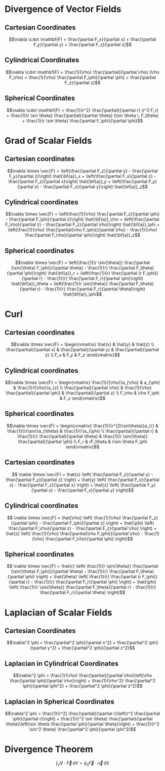 # Divergence of Vector Fields
## Cartesian Coordinates
$$\nabla \cdot \mathbf{F} = \frac{\partial F_x}{\partial x} + \frac{\partial F_y}{\partial y} + \frac{\partial F_z}{\partial z}$$


## Cylindrical Coordinates
$$\nabla \cdot \mathbf{F} = \frac{1}{\rho} \frac{\partial}{\partial \rho} (\rho F_\rho) + \frac{1}{\rho} \frac{\partial F_\phi}{\partial \phi} + \frac{\partial F_z}{\partial z}$$


## Spherical Coordinates
$$\nabla \cdot \mathbf{F} = \frac{1}{r^2} \frac{\partial}{\partial r} (r^2 F_r) + \frac{1}{r \sin \theta} \frac{\partial}{\partial \theta} (\sin \theta \, F_\theta) + \frac{1}{r \sin \theta} \frac{\partial F_\phi}{\partial \phi}$$

# Grad of Scalar Fields

## Cartesian coordinates
$$\nabla \times \vec{F} = \left(\frac{\partial F_z}{\partial y} - \frac{\partial F_y}{\partial z}\right) \hat{\bf{a}}_x + \left(\frac{\partial F_x}{\partial z} - \frac{\partial F_z}{\partial x}\right) \hat{\bf{a}}_y + \left(\frac{\partial F_y}{\partial x} - \frac{\partial F_x}{\partial y}\right) \hat{\bf{a}}_z$$

## Cylindrical coordinates  
$$\nabla \times \vec{F} = \left(\frac{1}{\rho} \frac{\partial F_z}{\partial \phi} - \frac{\partial F_\phi}{\partial z}\right) \hat{\bf{a}}_\rho + \left(\frac{\partial F_\rho}{\partial z} - \frac{\partial F_z}{\partial \rho}\right) \hat{\bf{a}}_\phi + \left(\frac{1}{\rho} \frac{\partial(\rho F_\phi)}{\partial \rho} - \frac{1}{\rho} \frac{\partial F_\rho}{\partial \phi}\right) \hat{\bf{a}}_z$$

## Spherical coordinates
$$\nabla \times \vec{F} = \left(\frac{1}{r \sin{\theta}} \frac{\partial (\sin{\theta} F_\phi)}{\partial \theta} - \frac{1}{r} \frac{\partial F_\theta}{\partial \phi}\right) \hat{\bf{a}}_r + \left(\frac{1}{r} \frac{\partial (r F_\phi)}{\partial r} - \frac{1}{r} \frac{\partial F_r}{\partial \phi}\right) \hat{\bf{a}}_\theta + \left(\frac{1}{r \sin{\theta}} \frac{\partial F_\theta}{\partial r} - \frac{1}{r} \frac{\partial F_r}{\partial \theta}\right) \hat{\bf{a}}_\phi$$

# Curl
## Cartesian coordinates
$$\nabla \times \vec{F} = 
\begin{vmatrix} 
\hat{x} & \hat{y} & \hat{z} \\
\frac{\partial}{\partial x} & \frac{\partial}{\partial y} & \frac{\partial}{\partial z} \\
F_x & F_y & F_z
\end{vmatrix}$$

## Cylindrical coordinates
$$\nabla \times \vec{F} =  
\begin{vmatrix}
\frac{1}{{\rho}}a_{\rho} & a_{\phi} & \frac{1}{{\rho}}a_{z} \\
\frac{\partial}{\partial \rho} & \frac{1}{\rho} \frac{\partial}{\partial \phi} & \frac{\partial}{\partial z} \\ 
F_\rho & \rho F_\phi & F_z
\end{vmatrix}$$

## Spherical coordinates
$$\nabla \times \vec{F} =
\begin{vmatrix}  
\frac{1}{{r^{2}\sin\theta}}a_{r} & \frac{1}{{r\sin}}a_{\theta} & \frac{1}{r}a_{\phi} \\
\frac{\partial}{\partial r} & \frac{1}{r} \frac{\partial}{\partial \theta} & \frac{1}{r \sin{\theta}} \frac{\partial}{\partial \phi} \\
F_r & rF_\theta & r\sin \theta F_\phi  
\end{vmatrix}$$

## Cartesian coordinates
$$ \nabla \times \vec{F} = \hat{x} \left( \frac{\partial F_z}{\partial y} - \frac{\partial F_y}{\partial z} \right) + \hat{y} \left( \frac{\partial F_x}{\partial z} - \frac{\partial F_z}{\partial x} \right) + \hat{z} \left( \frac{\partial F_y}{\partial x} - \frac{\partial F_x}{\partial y} \right)$$

## Cylindrical coordinates 
$$ \nabla \times \vec{F} = \hat{\rho} \left( \frac{1}{\rho} \frac{\partial F_z}{\partial \phi} - \frac{\partial F_\phi}{\partial z} \right) + \hat{\phi} \left( \frac{\partial F_\rho}{\partial z} - \frac{\partial F_z}{\partial \rho} \right) + \hat{z} \left( \frac{1}{\rho} \frac{\partial(\rho F_\phi)}{\partial \rho} - \frac{1}{\rho} \frac{\partial F_\rho}{\partial \phi} \right)$$

## Spherical coordinates
$$ \nabla \times \vec{F} = \hat{r} \left( \frac{1}{r \sin{\theta}} \frac{\partial (\sin{\theta} F_\phi)}{\partial \theta} - \frac{1}{r} \frac{\partial F_\theta}{\partial \phi} \right) + \hat{\theta} \left( \frac{1}{r} \frac{\partial (r F_\phi)}{\partial r} - \frac{1}{r} \frac{\partial F_r}{\partial \phi} \right) + \hat{\phi} \left( \frac{1}{r \sin{\theta}} \frac{\partial F_\theta}{\partial r} - \frac{1}{r} \frac{\partial F_r}{\partial \theta} \right)$$


# Laplacian of Scalar Fields
## Cartesian Coordinates
$$\nabla^2 \phi = \frac{\partial^2 \phi}{\partial x^2} + \frac{\partial^2 \phi}{\partial y^2} + \frac{\partial^2 \phi}{\partial z^2}$$

## Laplacian in Cylindrical Coordinates
$$\nabla^2 \phi = \frac{1}{\rho} \frac{\partial}{\partial \rho}\left(\rho \frac{\partial \phi}{\partial \rho}\right) + \frac{1}{\rho^2} \frac{\partial^2 \phi}{\partial \phi^2} + \frac{\partial^2 \phi}{\partial z^2}$$

## Laplacian in Spherical Coordinates
$$\nabla^2 \phi = \frac{1}{r^2} \frac{\partial}{\partial r}\left(r^2 \frac{\partial \phi}{\partial r}\right) + \frac{1}{r^2 \sin \theta} \frac{\partial}{\partial \theta}\left(\sin \theta \frac{\partial \phi}{\partial \theta}\right) + \frac{1}{r^2 \sin^2 \theta} \frac{\partial^2 \phi}{\partial \phi^2}$$


# Divergence Theorem
$$\int_V \nabla \cdot \vec{F} \, dV = \oint_S \vec{F} \cdot \vec{n} \, dS$$
